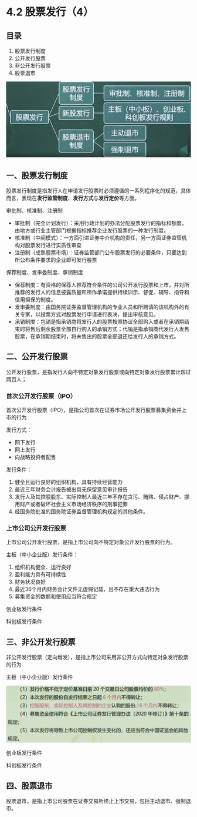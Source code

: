 # 4.2 股票发行（4）

## 目录

1. 股票发行制度
2. 公开发行股票
3. 非公开发行股票
4. 股票退市

![image-20230517235629226](image-20230517235629226.png)



## 一、股票发行制度

股票发行制度是指发行人在申请发行股票时必须遵循的一系列程序化的规范，具体而言，表现在**发行监管制度**、**发行方式**与**发行定价**等方面。

审批制、核准制、注册制

* 审批制（完全计划发行）：采用行政计划的办法分配股票发行的指标和额度，由地方或行业主管部门根据指标推荐企业发行股票的一种发行制度。
* 核准制（中间模式）：一方面引进证券中介机构的责任，另一方面证券监管机构对股票发行进行实质性审查
* 注册制（成熟股票市场）：证券监管部门公布股票发行的必要条件，只要达到所公布条件要求的企业即可发行股票

保荐制度、发审委制度、承销制度

* 保荐制度：有资格的保荐人推荐符合条件的公司公开发行股票和上市，并对所推荐的发行人的信息披露质量和所作承诺提供持续训示、督促、辅导、指导和信用担保的制度。
* 发审委制度：由国务院证券监督管理机构的专业人员和所聘请的该机构外的有关专家，以投票方式对股票发行申请进行表决，提出审核意见。
* 承销制度：包销是指承销商将发行人的股票按照协议全部购入或者在承销期结束时将售后剩余股票全部自行购入的承销方式；代销是指承销商代发行人发售股票，在承销期结束时，将未售出的股票全部退还给发行人的承销方式。



## 二、公开发行股票

公开发行股票，是指发行人向不特定对象发行股票或向特定对象发行股票累计超过两百人；

### 首次公开发行股票（IPO）

首次公开发行股票（IPO），是指公司首次在证券市场公开发行股票募集资金并上市的行为

发行方式：

* 网下发行
* 网上发行
* 向战略投资者配售

发行条件：

1. 健全且运行良好的组织机构，具有持续经营能力
2. 最近三年财务会计报告被出具无保留意见审计报告
3. 发行人及其控股股东、实际控制人最近三年不存在贪污、贿赂、侵占财产、挪用财产或者破坏社会主义市场经济秩序的刑事犯罪
4. 经国务院批准的国务院证券监督管理机构规定的其他条件。

### 上市公司公开发行股票

上市公司公开发行股票，是指上市公司向不特定对象公开发行股票的行为。

主板（中小企业版）发行条件：

1. 组织机构健全、运行良好
2. 盈利能力具有可持续性
3. 财务状况良好
4. 最近36个月内财务会计文件无虚假记载，且不存在重大违法行为
5. 募集资金的数额和使用应当符合规定

创业板发行条件

科创板发行条件



## 三、非公开发行股票

非公开发行股票（定向增发），是指上市公司采用非公开方式向特定对象发行股票的行为

主板（中小企业版）发行条件

![image-20230517234144362](image-20230517234144362.png)

创业板发行条件

科创板发行条件



## 四、股票退市

股票退市，是指上市公司股票在证券交易所终止上市交易，包括主动退市、强制退市。



